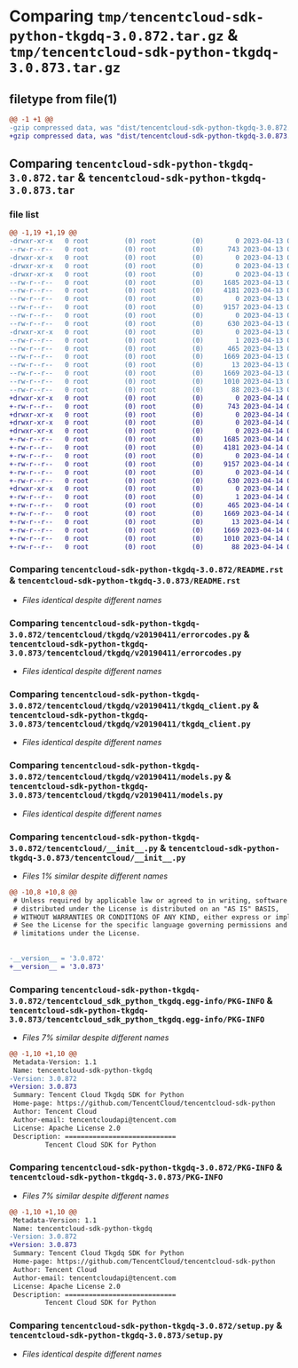 # Comparing `tmp/tencentcloud-sdk-python-tkgdq-3.0.872.tar.gz` & `tmp/tencentcloud-sdk-python-tkgdq-3.0.873.tar.gz`

## filetype from file(1)

```diff
@@ -1 +1 @@
-gzip compressed data, was "dist/tencentcloud-sdk-python-tkgdq-3.0.872.tar", last modified: Thu Apr 13 01:07:00 2023, max compression
+gzip compressed data, was "dist/tencentcloud-sdk-python-tkgdq-3.0.873.tar", last modified: Fri Apr 14 00:59:49 2023, max compression
```

## Comparing `tencentcloud-sdk-python-tkgdq-3.0.872.tar` & `tencentcloud-sdk-python-tkgdq-3.0.873.tar`

### file list

```diff
@@ -1,19 +1,19 @@
-drwxr-xr-x   0 root         (0) root         (0)        0 2023-04-13 01:07:00.000000 tencentcloud-sdk-python-tkgdq-3.0.872/
--rw-r--r--   0 root         (0) root         (0)      743 2023-04-13 01:06:59.000000 tencentcloud-sdk-python-tkgdq-3.0.872/README.rst
-drwxr-xr-x   0 root         (0) root         (0)        0 2023-04-13 01:07:00.000000 tencentcloud-sdk-python-tkgdq-3.0.872/tencentcloud/
-drwxr-xr-x   0 root         (0) root         (0)        0 2023-04-13 01:07:00.000000 tencentcloud-sdk-python-tkgdq-3.0.872/tencentcloud/tkgdq/
-drwxr-xr-x   0 root         (0) root         (0)        0 2023-04-13 01:07:00.000000 tencentcloud-sdk-python-tkgdq-3.0.872/tencentcloud/tkgdq/v20190411/
--rw-r--r--   0 root         (0) root         (0)     1685 2023-04-13 01:07:00.000000 tencentcloud-sdk-python-tkgdq-3.0.872/tencentcloud/tkgdq/v20190411/errorcodes.py
--rw-r--r--   0 root         (0) root         (0)     4181 2023-04-13 01:07:00.000000 tencentcloud-sdk-python-tkgdq-3.0.872/tencentcloud/tkgdq/v20190411/tkgdq_client.py
--rw-r--r--   0 root         (0) root         (0)        0 2023-04-13 01:07:00.000000 tencentcloud-sdk-python-tkgdq-3.0.872/tencentcloud/tkgdq/v20190411/__init__.py
--rw-r--r--   0 root         (0) root         (0)     9157 2023-04-13 01:07:00.000000 tencentcloud-sdk-python-tkgdq-3.0.872/tencentcloud/tkgdq/v20190411/models.py
--rw-r--r--   0 root         (0) root         (0)        0 2023-04-13 01:07:00.000000 tencentcloud-sdk-python-tkgdq-3.0.872/tencentcloud/tkgdq/__init__.py
--rw-r--r--   0 root         (0) root         (0)      630 2023-04-13 01:07:00.000000 tencentcloud-sdk-python-tkgdq-3.0.872/tencentcloud/__init__.py
-drwxr-xr-x   0 root         (0) root         (0)        0 2023-04-13 01:07:00.000000 tencentcloud-sdk-python-tkgdq-3.0.872/tencentcloud_sdk_python_tkgdq.egg-info/
--rw-r--r--   0 root         (0) root         (0)        1 2023-04-13 01:07:00.000000 tencentcloud-sdk-python-tkgdq-3.0.872/tencentcloud_sdk_python_tkgdq.egg-info/dependency_links.txt
--rw-r--r--   0 root         (0) root         (0)      465 2023-04-13 01:07:00.000000 tencentcloud-sdk-python-tkgdq-3.0.872/tencentcloud_sdk_python_tkgdq.egg-info/SOURCES.txt
--rw-r--r--   0 root         (0) root         (0)     1669 2023-04-13 01:07:00.000000 tencentcloud-sdk-python-tkgdq-3.0.872/tencentcloud_sdk_python_tkgdq.egg-info/PKG-INFO
--rw-r--r--   0 root         (0) root         (0)       13 2023-04-13 01:07:00.000000 tencentcloud-sdk-python-tkgdq-3.0.872/tencentcloud_sdk_python_tkgdq.egg-info/top_level.txt
--rw-r--r--   0 root         (0) root         (0)     1669 2023-04-13 01:07:00.000000 tencentcloud-sdk-python-tkgdq-3.0.872/PKG-INFO
--rw-r--r--   0 root         (0) root         (0)     1010 2023-04-13 01:06:59.000000 tencentcloud-sdk-python-tkgdq-3.0.872/setup.py
--rw-r--r--   0 root         (0) root         (0)       88 2023-04-13 01:07:00.000000 tencentcloud-sdk-python-tkgdq-3.0.872/setup.cfg
+drwxr-xr-x   0 root         (0) root         (0)        0 2023-04-14 00:59:49.000000 tencentcloud-sdk-python-tkgdq-3.0.873/
+-rw-r--r--   0 root         (0) root         (0)      743 2023-04-14 00:59:49.000000 tencentcloud-sdk-python-tkgdq-3.0.873/README.rst
+drwxr-xr-x   0 root         (0) root         (0)        0 2023-04-14 00:59:49.000000 tencentcloud-sdk-python-tkgdq-3.0.873/tencentcloud/
+drwxr-xr-x   0 root         (0) root         (0)        0 2023-04-14 00:59:49.000000 tencentcloud-sdk-python-tkgdq-3.0.873/tencentcloud/tkgdq/
+drwxr-xr-x   0 root         (0) root         (0)        0 2023-04-14 00:59:49.000000 tencentcloud-sdk-python-tkgdq-3.0.873/tencentcloud/tkgdq/v20190411/
+-rw-r--r--   0 root         (0) root         (0)     1685 2023-04-14 00:59:49.000000 tencentcloud-sdk-python-tkgdq-3.0.873/tencentcloud/tkgdq/v20190411/errorcodes.py
+-rw-r--r--   0 root         (0) root         (0)     4181 2023-04-14 00:59:49.000000 tencentcloud-sdk-python-tkgdq-3.0.873/tencentcloud/tkgdq/v20190411/tkgdq_client.py
+-rw-r--r--   0 root         (0) root         (0)        0 2023-04-14 00:59:49.000000 tencentcloud-sdk-python-tkgdq-3.0.873/tencentcloud/tkgdq/v20190411/__init__.py
+-rw-r--r--   0 root         (0) root         (0)     9157 2023-04-14 00:59:49.000000 tencentcloud-sdk-python-tkgdq-3.0.873/tencentcloud/tkgdq/v20190411/models.py
+-rw-r--r--   0 root         (0) root         (0)        0 2023-04-14 00:59:49.000000 tencentcloud-sdk-python-tkgdq-3.0.873/tencentcloud/tkgdq/__init__.py
+-rw-r--r--   0 root         (0) root         (0)      630 2023-04-14 00:59:49.000000 tencentcloud-sdk-python-tkgdq-3.0.873/tencentcloud/__init__.py
+drwxr-xr-x   0 root         (0) root         (0)        0 2023-04-14 00:59:49.000000 tencentcloud-sdk-python-tkgdq-3.0.873/tencentcloud_sdk_python_tkgdq.egg-info/
+-rw-r--r--   0 root         (0) root         (0)        1 2023-04-14 00:59:49.000000 tencentcloud-sdk-python-tkgdq-3.0.873/tencentcloud_sdk_python_tkgdq.egg-info/dependency_links.txt
+-rw-r--r--   0 root         (0) root         (0)      465 2023-04-14 00:59:49.000000 tencentcloud-sdk-python-tkgdq-3.0.873/tencentcloud_sdk_python_tkgdq.egg-info/SOURCES.txt
+-rw-r--r--   0 root         (0) root         (0)     1669 2023-04-14 00:59:49.000000 tencentcloud-sdk-python-tkgdq-3.0.873/tencentcloud_sdk_python_tkgdq.egg-info/PKG-INFO
+-rw-r--r--   0 root         (0) root         (0)       13 2023-04-14 00:59:49.000000 tencentcloud-sdk-python-tkgdq-3.0.873/tencentcloud_sdk_python_tkgdq.egg-info/top_level.txt
+-rw-r--r--   0 root         (0) root         (0)     1669 2023-04-14 00:59:49.000000 tencentcloud-sdk-python-tkgdq-3.0.873/PKG-INFO
+-rw-r--r--   0 root         (0) root         (0)     1010 2023-04-14 00:59:49.000000 tencentcloud-sdk-python-tkgdq-3.0.873/setup.py
+-rw-r--r--   0 root         (0) root         (0)       88 2023-04-14 00:59:49.000000 tencentcloud-sdk-python-tkgdq-3.0.873/setup.cfg
```

### Comparing `tencentcloud-sdk-python-tkgdq-3.0.872/README.rst` & `tencentcloud-sdk-python-tkgdq-3.0.873/README.rst`

 * *Files identical despite different names*

### Comparing `tencentcloud-sdk-python-tkgdq-3.0.872/tencentcloud/tkgdq/v20190411/errorcodes.py` & `tencentcloud-sdk-python-tkgdq-3.0.873/tencentcloud/tkgdq/v20190411/errorcodes.py`

 * *Files identical despite different names*

### Comparing `tencentcloud-sdk-python-tkgdq-3.0.872/tencentcloud/tkgdq/v20190411/tkgdq_client.py` & `tencentcloud-sdk-python-tkgdq-3.0.873/tencentcloud/tkgdq/v20190411/tkgdq_client.py`

 * *Files identical despite different names*

### Comparing `tencentcloud-sdk-python-tkgdq-3.0.872/tencentcloud/tkgdq/v20190411/models.py` & `tencentcloud-sdk-python-tkgdq-3.0.873/tencentcloud/tkgdq/v20190411/models.py`

 * *Files identical despite different names*

### Comparing `tencentcloud-sdk-python-tkgdq-3.0.872/tencentcloud/__init__.py` & `tencentcloud-sdk-python-tkgdq-3.0.873/tencentcloud/__init__.py`

 * *Files 1% similar despite different names*

```diff
@@ -10,8 +10,8 @@
 # Unless required by applicable law or agreed to in writing, software
 # distributed under the License is distributed on an "AS IS" BASIS,
 # WITHOUT WARRANTIES OR CONDITIONS OF ANY KIND, either express or implied.
 # See the License for the specific language governing permissions and
 # limitations under the License.
 
 
-__version__ = '3.0.872'
+__version__ = '3.0.873'
```

### Comparing `tencentcloud-sdk-python-tkgdq-3.0.872/tencentcloud_sdk_python_tkgdq.egg-info/PKG-INFO` & `tencentcloud-sdk-python-tkgdq-3.0.873/tencentcloud_sdk_python_tkgdq.egg-info/PKG-INFO`

 * *Files 7% similar despite different names*

```diff
@@ -1,10 +1,10 @@
 Metadata-Version: 1.1
 Name: tencentcloud-sdk-python-tkgdq
-Version: 3.0.872
+Version: 3.0.873
 Summary: Tencent Cloud Tkgdq SDK for Python
 Home-page: https://github.com/TencentCloud/tencentcloud-sdk-python
 Author: Tencent Cloud
 Author-email: tencentcloudapi@tencent.com
 License: Apache License 2.0
 Description: ============================
         Tencent Cloud SDK for Python
```

### Comparing `tencentcloud-sdk-python-tkgdq-3.0.872/PKG-INFO` & `tencentcloud-sdk-python-tkgdq-3.0.873/PKG-INFO`

 * *Files 7% similar despite different names*

```diff
@@ -1,10 +1,10 @@
 Metadata-Version: 1.1
 Name: tencentcloud-sdk-python-tkgdq
-Version: 3.0.872
+Version: 3.0.873
 Summary: Tencent Cloud Tkgdq SDK for Python
 Home-page: https://github.com/TencentCloud/tencentcloud-sdk-python
 Author: Tencent Cloud
 Author-email: tencentcloudapi@tencent.com
 License: Apache License 2.0
 Description: ============================
         Tencent Cloud SDK for Python
```

### Comparing `tencentcloud-sdk-python-tkgdq-3.0.872/setup.py` & `tencentcloud-sdk-python-tkgdq-3.0.873/setup.py`

 * *Files identical despite different names*


